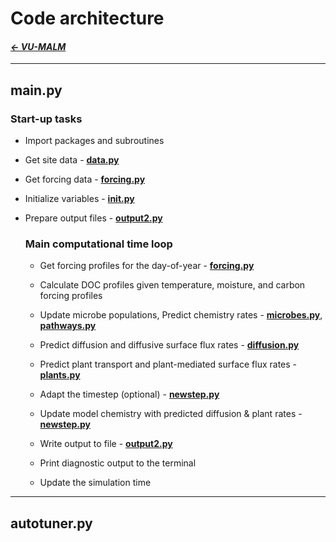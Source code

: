   # Code architecture

#### _[&larr; VU-MALM](vu_malm.md)_

---

## main.py

### Start-up tasks

- Import packages and subroutines

- Get site data - **[data.py](data.md)**

- Get forcing data - **[forcing.py](forcing.md)**

- Initialize variables - **[init.py](init.md)**

- Prepare output files - **[output2.py](output2.md)**

  ### Main computational time loop

  - Get forcing profiles for the day-of-year - **[forcing.py](forcing.md)**
    
  - Calculate DOC profiles given temperature, moisture, and carbon forcing profiles
 
  - Update microbe populations,
      Predict chemistry rates - **[microbes.py](microbes.md)**, **[pathways.py](pathways.md)**

  - Predict diffusion and diffusive surface flux rates - **[diffusion.py](diffusion.md)**
 
  - Predict plant transport and plant-mediated surface flux rates - **[plants.py](plants.md)**
 
  - Adapt the timestep (optional) - **[newstep.py](newstep.md)**
 
  - Update model chemistry with predicted diffusion & plant rates - **[newstep.py](newstep.md)**
 
  - Write output to file - **[output2.py](output2.md)**

  - Print diagnostic output to the terminal

  - Update the simulation time
 
---


## autotuner.py
